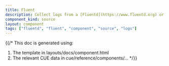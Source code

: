 ```yaml
---
title: Fluent
description: Collect logs from a [Fluentd](https://www.fluentd.org) or [Fluent Bit](https://fluentbit.io) agent
component_kind: source
layout: component
tags: ["fluentd", "fluent", "component", "source", "logs"]
---
```


{{/*
This doc is generated using:

1. The template in layouts/docs/component.html
2. The relevant CUE data in cue/reference/components/...
*/}}
